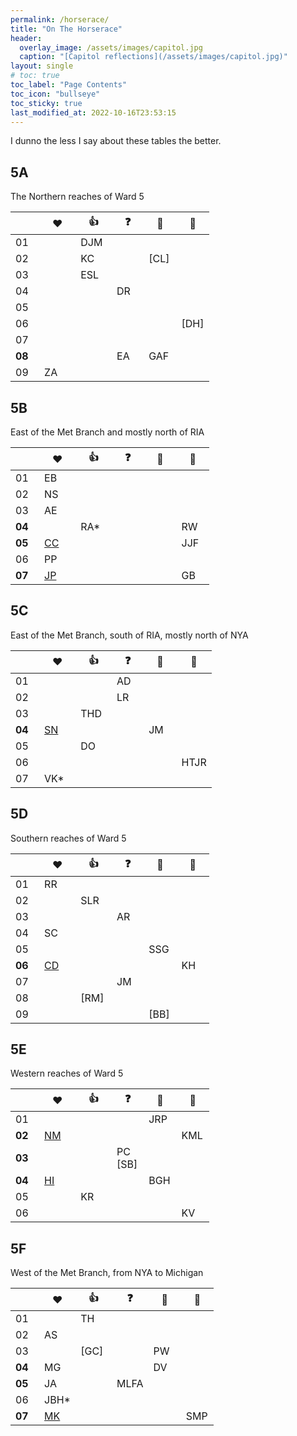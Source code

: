 ```yaml
---
permalink: /horserace/
title: "On The Horserace"
header:
  overlay_image: /assets/images/capitol.jpg
  caption: "[Capitol reflections](/assets/images/capitol.jpg)"
layout: single
# toc: true
toc_label: "Page Contents"
toc_icon: "bullseye"
toc_sticky: true
last_modified_at: 2022-10-16T23:53:15
---
```

I dunno the less I say about these tables the better.

## 5A
The Northern reaches of Ward 5

|&nbsp;&nbsp;&nbsp;&nbsp;&nbsp;&nbsp;&nbsp;|&nbsp;&nbsp;&nbsp;❤️&nbsp;&nbsp;&nbsp;|&nbsp;&nbsp;&nbsp;👍&nbsp;&nbsp;&nbsp;|&nbsp;&nbsp;&nbsp;❓&nbsp;&nbsp;&nbsp;|&nbsp;&nbsp;&nbsp;🚩&nbsp;&nbsp;&nbsp;|&nbsp;&nbsp;&nbsp;🚷&nbsp;&nbsp;&nbsp;|
|---|---|---|---|---|---|
|01||DJM||||
|02||KC||\[CL\]||
|03||ESL||||
|04|||DR|||
|05||||||
|06|||||\[DH\]|
|07||||||
|**08**|||EA|GAF||
|09|ZA|||||

## 5B
East of the Met Branch and mostly north of RIA

|&nbsp;&nbsp;&nbsp;&nbsp;&nbsp;&nbsp;&nbsp;|&nbsp;&nbsp;&nbsp;❤️&nbsp;&nbsp;&nbsp;|&nbsp;&nbsp;&nbsp;👍&nbsp;&nbsp;&nbsp;|&nbsp;&nbsp;&nbsp;❓&nbsp;&nbsp;&nbsp;|&nbsp;&nbsp;&nbsp;🚩&nbsp;&nbsp;&nbsp;|&nbsp;&nbsp;&nbsp;🚷&nbsp;&nbsp;&nbsp;|
|---|---|---|---|---|---|
|01|EB|||||
|02|NS|||||
|03|AE|||||
|**04**||RA*|||RW|
|**05**|[CC](https://secure.actblue.com/donate/costello-for-5b05)||||JJF|
|06|PP|||||
|**07**|[JP](https://donorbox.org/justineforanc5b07)||||GB|

## 5C
East of the Met Branch, south of RIA, mostly north of NYA

|&nbsp;&nbsp;&nbsp;&nbsp;&nbsp;&nbsp;&nbsp;|&nbsp;&nbsp;&nbsp;❤️&nbsp;&nbsp;&nbsp;|&nbsp;&nbsp;&nbsp;👍&nbsp;&nbsp;&nbsp;|&nbsp;&nbsp;&nbsp;❓&nbsp;&nbsp;&nbsp;|&nbsp;&nbsp;&nbsp;🚩&nbsp;&nbsp;&nbsp;|&nbsp;&nbsp;&nbsp;🚷&nbsp;&nbsp;&nbsp;|
|---|---|---|---|---|---|
|01|||AD|||
|02|||LR|||
|03||THD||||
|**04**|[SN](https://secure.actblue.com/donate/shawn-nelson-1)|||JM||
|05||DO||||
|06|||||HTJR|
|07|VK*|||||

## 5D
Southern reaches of Ward 5

|&nbsp;&nbsp;&nbsp;&nbsp;&nbsp;&nbsp;&nbsp;|&nbsp;&nbsp;&nbsp;❤️&nbsp;&nbsp;&nbsp;|&nbsp;&nbsp;&nbsp;👍&nbsp;&nbsp;&nbsp;|&nbsp;&nbsp;&nbsp;❓&nbsp;&nbsp;&nbsp;|&nbsp;&nbsp;&nbsp;🚩&nbsp;&nbsp;&nbsp;|&nbsp;&nbsp;&nbsp;🚷&nbsp;&nbsp;&nbsp;|
|---|---|---|---|---|---|
|01|RR|||||
|02||SLR||||
|03|||AR|||
|04|SC|||||
|05||||SSG||
|**06**|[CD](https://secure.actblue.com/donate/dellesky-for-anc-5d06-1)||||KH|
|07|||JM|||
|08||\[RM\]||||
|09||||\[BB\]||

## 5E
Western reaches of Ward 5

|&nbsp;&nbsp;&nbsp;&nbsp;&nbsp;&nbsp;&nbsp;|&nbsp;&nbsp;&nbsp;❤️&nbsp;&nbsp;&nbsp;|&nbsp;&nbsp;&nbsp;👍&nbsp;&nbsp;&nbsp;|&nbsp;&nbsp;&nbsp;❓&nbsp;&nbsp;&nbsp;|&nbsp;&nbsp;&nbsp;🚩&nbsp;&nbsp;&nbsp;|&nbsp;&nbsp;&nbsp;🚷&nbsp;&nbsp;&nbsp;|
|---|---|---|---|---|---|
|01||||JRP||
|**02**|[NM](https://secure.actblue.com/donate/nicole-mcentee-for-5e02-1)||||KML|
|**03**|||PC<br/>\[SB\]|||
|**04**|[HI](https://secure.actblue.com/donate/huma-imtiaz-for-anc-5e04-1)|||BGH||
|05||KR||||
|06|||||KV|

## 5F
West of the Met Branch, from NYA to Michigan

|&nbsp;&nbsp;&nbsp;&nbsp;&nbsp;&nbsp;&nbsp;|&nbsp;&nbsp;&nbsp;❤️&nbsp;&nbsp;&nbsp;|&nbsp;&nbsp;&nbsp;👍&nbsp;&nbsp;&nbsp;|&nbsp;&nbsp;&nbsp;❓&nbsp;&nbsp;&nbsp;|&nbsp;&nbsp;&nbsp;🚩&nbsp;&nbsp;&nbsp;|&nbsp;&nbsp;&nbsp;🚷&nbsp;&nbsp;&nbsp;|
|---|---|---|---|---|---|
|01||TH||||
|02|AS|||||
|03||\[GC\]||PW||
|**04**|MG|||DV||
|**05**|JA||MLFA|||
|06|JBH*|||||
|**07**|[MK](https://secure.actblue.com/donate/michele-keegan-for-anc-5f07--eckington-1)||||SMP|
